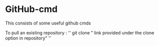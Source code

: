 # GitHub-cmd
This consists of some useful github cmds

To pull an existing repository : 
''
git clone " link provided under the clone option in repository"
''
